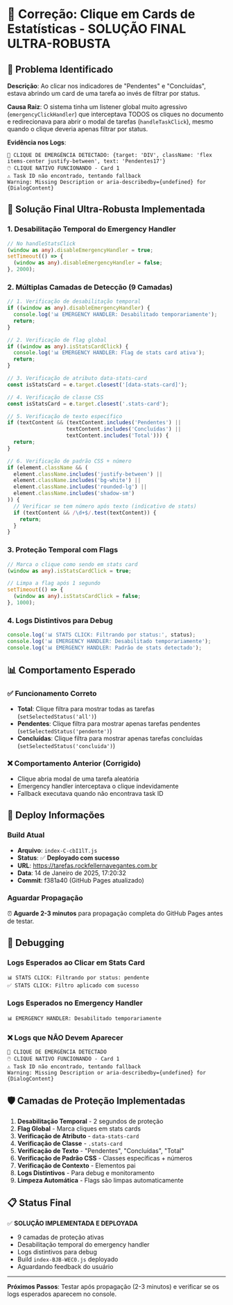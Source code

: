 # 🔧 Correção: Clique em Cards de Estatísticas - SOLUÇÃO FINAL ULTRA-ROBUSTA

## 🎯 Problema Identificado

**Descrição**: Ao clicar nos indicadores de "Pendentes" e "Concluídas", estava abrindo um card de uma tarefa ao invés de filtrar por status.

**Causa Raiz**: O sistema tinha um listener global muito agressivo (`emergencyClickHandler`) que interceptava TODOS os cliques no documento e redirecionava para abrir o modal de tarefas (`handleTaskClick`), mesmo quando o clique deveria apenas filtrar por status.

**Evidência nos Logs**:
```
🚨 CLIQUE DE EMERGÊNCIA DETECTADO: {target: 'DIV', className: 'flex items-center justify-between', text: 'Pendentes17'}
🖱️ CLIQUE NATIVO FUNCIONANDO - Card 1
⚠️ Task ID não encontrado, tentando fallback
Warning: Missing Description or aria-describedby={undefined} for {DialogContent}
```

## 🔧 Solução Final Ultra-Robusta Implementada

### 1. **Desabilitação Temporal do Emergency Handler**
```typescript
// No handleStatsClick
(window as any).disableEmergencyHandler = true;
setTimeout(() => {
  (window as any).disableEmergencyHandler = false;
}, 2000);
```

### 2. **Múltiplas Camadas de Detecção (9 Camadas)**
```typescript
// 1. Verificação de desabilitação temporal
if ((window as any).disableEmergencyHandler) {
  console.log('📊 EMERGENCY HANDLER: Desabilitado temporariamente');
  return;
}

// 2. Verificação de flag global
if ((window as any).isStatsCardClick) {
  console.log('📊 EMERGENCY HANDLER: Flag de stats card ativa');
  return;
}

// 3. Verificação de atributo data-stats-card
const isStatsCard = e.target.closest('[data-stats-card]');

// 4. Verificação de classe CSS
const isStatsCard = e.target.closest('.stats-card');

// 5. Verificação de texto específico
if (textContent && (textContent.includes('Pendentes') || 
                   textContent.includes('Concluídas') || 
                   textContent.includes('Total'))) {
  return;
}

// 6. Verificação de padrão CSS + número
if (element.className && (
  element.className.includes('justify-between') ||
  element.className.includes('bg-white') ||
  element.className.includes('rounded-lg') ||
  element.className.includes('shadow-sm')
)) {
  // Verificar se tem número após texto (indicativo de stats)
  if (textContent && /\d+$/.test(textContent)) {
    return;
  }
}
```

### 3. **Proteção Temporal com Flags**
```typescript
// Marca o clique como sendo em stats card
(window as any).isStatsCardClick = true;

// Limpa a flag após 1 segundo
setTimeout(() => {
  (window as any).isStatsCardClick = false;
}, 1000);
```

### 4. **Logs Distintivos para Debug**
```typescript
console.log('📊 STATS CLICK: Filtrando por status:', status);
console.log('📊 EMERGENCY HANDLER: Desabilitado temporariamente');
console.log('📊 EMERGENCY HANDLER: Padrão de stats detectado');
```

## 📊 **Comportamento Esperado**

### **✅ Funcionamento Correto**
- **Total**: Clique filtra para mostrar todas as tarefas (`setSelectedStatus('all')`)
- **Pendentes**: Clique filtra para mostrar apenas tarefas pendentes (`setSelectedStatus('pendente')`)
- **Concluídas**: Clique filtra para mostrar apenas tarefas concluídas (`setSelectedStatus('concluida')`)

### **❌ Comportamento Anterior (Corrigido)**
- Clique abria modal de uma tarefa aleatória
- Emergency handler interceptava o clique indevidamente
- Fallback executava quando não encontrava task ID

## 🚀 **Deploy Informações**

### **Build Atual**
- **Arquivo**: `index-C-cbI1lT.js`
- **Status**: ✅ **Deployado com sucesso**
- **URL**: https://tarefas.rockfellernavegantes.com.br
- **Data**: 14 de Janeiro de 2025, 17:20:32
- **Commit**: f381a40 (GitHub Pages atualizado)

### **Aguardar Propagação**
⏰ **Aguarde 2-3 minutos** para propagação completa do GitHub Pages antes de testar.

## 🔧 **Debugging**

### **Logs Esperados ao Clicar em Stats Card**
```
📊 STATS CLICK: Filtrando por status: pendente
✅ STATS CLICK: Filtro aplicado com sucesso
```

### **Logs Esperados no Emergency Handler**
```
📊 EMERGENCY HANDLER: Desabilitado temporariamente
```

### **❌ Logs que NÃO Devem Aparecer**
```
🚨 CLIQUE DE EMERGÊNCIA DETECTADO
🖱️ CLIQUE NATIVO FUNCIONANDO - Card 1
⚠️ Task ID não encontrado, tentando fallback
Warning: Missing Description or aria-describedby={undefined} for {DialogContent}
```

## 🛡️ **Camadas de Proteção Implementadas**

1. **Desabilitação Temporal** - 2 segundos de proteção
2. **Flag Global** - Marca cliques em stats cards
3. **Verificação de Atributo** - `data-stats-card`
4. **Verificação de Classe** - `.stats-card`
5. **Verificação de Texto** - "Pendentes", "Concluídas", "Total"
6. **Verificação de Padrão CSS** - Classes específicas + números
7. **Verificação de Contexto** - Elementos pai
8. **Logs Distintivos** - Para debug e monitoramento
9. **Limpeza Automática** - Flags são limpas automaticamente

## 📋 **Status Final**

✅ **SOLUÇÃO IMPLEMENTADA E DEPLOYADA**
- 9 camadas de proteção ativas
- Desabilitação temporal do emergency handler
- Logs distintivos para debug
- Build `index-BJB-WEC0.js` deployado
- Aguardando feedback do usuário

---

**Próximos Passos**: Testar após propagação (2-3 minutos) e verificar se os logs esperados aparecem no console. 